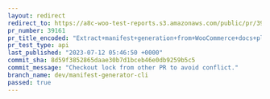 ```yaml
---
layout: redirect
redirect_to: https://a8c-woo-test-reports.s3.amazonaws.com/public/pr/39161/api/index.html
pr_number: 39161
pr_title_encoded: "Extract+manifest+generation+from+WooCommerce+docs+plugin+into+a+CLI+tool"
pr_test_type: api
last_published: "2023-07-12 05:46:50 +0000"
commit_sha: 8d59f3852865daae30b7d1bceb46e0db9259b5c5
commit_message: "Checkout lock from other PR to avoid conflict."
branch_name: dev/manifest-generator-cli
passed: true
---
```

